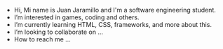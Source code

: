 -  Hi, Mi name is Juan Jaramillo and I'm a software engineering student.
-  I’m interested in games, coding and others.
-  I’m currently learning HTML, CSS, frameworks, and more about this.
-  I’m looking to collaborate on ...
-  How to reach me ...

<!---
JuanAlonzo/JuanAlonzo is a ✨ special ✨ repository because its `README.md` (this file) appears on your GitHub profile.
You can click the Preview link to take a look at your changes.
--->
